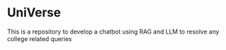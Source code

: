 # UniVerse
This is a repository to develop a chatbot using RAG and LLM to resolve any college related queries

